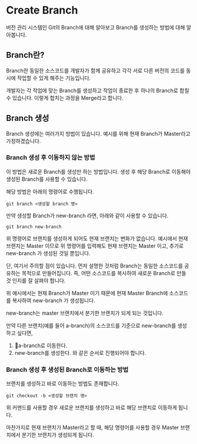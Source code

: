 # Create Branch

버전 관리 시스템인 Git의 Branch에 대해 알아보고 Branch를 생성하는 방법에 대해 알아봅니다.

## Branch란?

Branch란 동일한 소스코드를 개발자가 함께 공유하고 각각 서로 다른 버전의 코드를 동시에 작업할 수 있게 해주는 기능입니다.

개발자는 각 작업에 맞는 Branch를 생성하고 작업이 종료한 후 하나의 Branch로 합칠 수 있습니다.
이렇게 합치는 과정을 Merge라고 합니다.

## Branch 생성

Branch 생성에는 여러가지 방법이 있습니다. 예시를 위해 현재 Branch가 Master라고 가정하겠습니다.

### Branch 생성 후 이동하지 않는 방법
이 방법은 새로운 Branch를 생성만 하는 방법입니다. 생성 후 해당 Branch로 이동해야 생성된 Branch를 사용할 수 있습니다.

해당 방법은 아래의 명령어로 수행됩니다.

```
git branch <생성할 branch 명>
```

만약 생성할 Branch가 new-branch 라면, 아래와 같이 사용할 수 있습니다.

```
git branch new-branch
```

위 명령어로 브랜치를 생성하게 되어도 현재 브랜치는 변화가 없습니다.
예시에서 현재 브랜치는 Master 이므로 위 명령어를 입력해도 현재 브랜치는 Master 이고, 추가로 new-branch 가 생성된 것일 뿐입니다.

단, 여기서 주의할 점이 있습니다.
먼저 설명한 것처럼 Branch는 동일한 소스코드를 공유하는 목적으로 만들어집니다. 즉, 어떤 소스코드를 복사하여 새로운 Branch로 만들 것 인지를 잘 살펴야 합니다.

위 예시에서는 현재 Branch가 Master 이기 때문에 현재 Master Branch에 소스코드를 복사하여 new-branch 가 생성됩니다.

new-branch는 master 브랜치에서 분기한 브랜치가 되게 되는 것입니다.

만약 다른 브랜치(예를 들어 a-branch)의 소스코드를 기준으로 new-branch를 생성하고 싶다면,
1. a-branch로 이동한다.
2. new-branch를 생성한다.
와 같은 순서로 진행되어야 합니다.

### Branch 생성 후 생성된 Branch로 이동하는 방법

브랜치를 생성하고 바로 이동하는 방법도 존재합니다.

```
git checkout -b <생성할 브랜치 명>
```

위 커맨드를 사용할 경우 새로운 브랜치를 생성하고 바로 해당 브랜치로 이동하게 됩니다.

마찬가지로 현재 브랜치가 Master라고 할 때, 해당 명령어를 사용할 경우 Master 브랜치에서 분기한 브랜치가 생성되게 됩니다.

